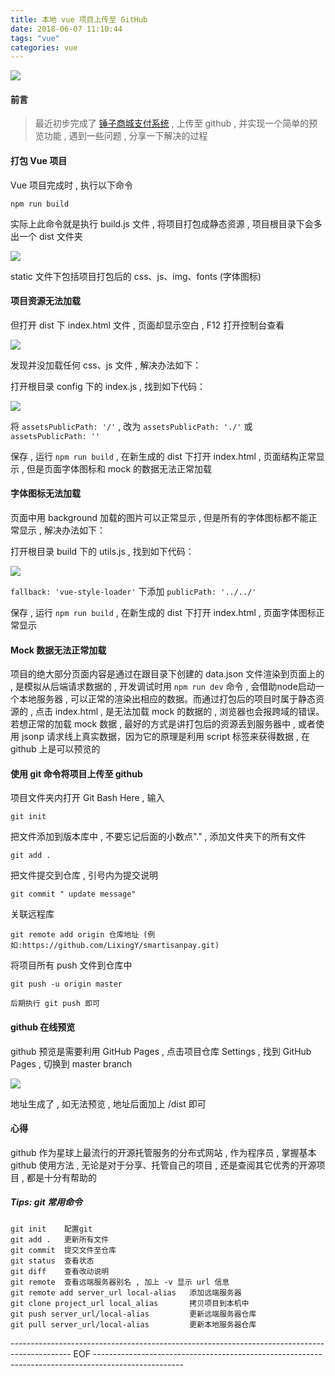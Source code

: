 ```yaml
---
title: 本地 vue 项目上传至 GitHub
date: 2018-06-07 11:10:44
tags: "vue"
categories: vue
---
```


![](https://i.imgur.com/JKLBcX8.png)

<!--more-->

#### 前言

> 最近初步完成了 [锤子商城支付系统](https://github.com/LixingY/smartisanpay) , 上传至 github , 并实现一个简单的预览功能 , 遇到一些问题 , 分享一下解决的过程

#### 打包 Vue 项目

Vue 项目完成时 , 执行以下命令

	npm run build 

实际上此命令就是执行 build.js 文件 , 将项目打包成静态资源 , 项目根目录下会多出一个 dist 文件夹

![](https://i.imgur.com/MQQBLwf.png)

static 文件下包括项目打包后的 css、js、img、fonts (字体图标)

#### 项目资源无法加载

但打开 dist 下 index.html 文件 , 页面却显示空白 , F12 打开控制台查看

![](https://i.imgur.com/0jPJ5U6.png)

发现并没加载任何 css、js 文件 , 解决办法如下：

打开根目录 config 下的 index.js , 找到如下代码：

![](https://i.imgur.com/SKiACMq.png)

将 `assetsPublicPath: '/'` , 改为 `assetsPublicPath: './'` 或 `assetsPublicPath: ''`

保存 , 运行 ` npm run build ` , 在新生成的 dist 下打开 index.html , 页面结构正常显示 , 但是页面字体图标和 mock 的数据无法正常加载

#### 字体图标无法加载

页面中用 background 加载的图片可以正常显示 , 但是所有的字体图标都不能正常显示 , 解决办法如下：

打开根目录 build 下的 utils.js , 找到如下代码：

![](https://i.imgur.com/Bm09B30.png)

`fallback: 'vue-style-loader'` 下添加 `publicPath: '../../'`

保存 , 运行 ` npm run build ` , 在新生成的 dist 下打开 index.html , 页面字体图标正常显示

#### Mock 数据无法正常加载

项目的绝大部分页面内容是通过在跟目录下创建的 data.json 文件渲染到页面上的 , 是模拟从后端请求数据的 , 开发调试时用 `npm run dev` 命令 , 会借助node启动一个本地服务器 , 可以正常的渲染出相应的数据。而通过打包后的项目时属于静态资源的 , 点击 index.html , 是无法加载 mock 的数据的 , 浏览器也会报跨域的错误。若想正常的加载 mock 数据 , 最好的方式是讲打包后的资源丢到服务器中 , 或者使用 jsonp 请求线上真实数据，因为它的原理是利用 script 标签来获得数据 , 在github 上是可以预览的

#### 使用 git 命令将项目上传至 github

项目文件夹内打开 Git Bash Here , 输入

	git init

把文件添加到版本库中 , 不要忘记后面的小数点"." , 添加文件夹下的所有文件

	git add .

把文件提交到仓库 , 引号内为提交说明

	git commit " update message"

关联远程库
	
	git remote add origin 仓库地址 (例如:https://github.com/LixingY/smartisanpay.git)

将项目所有 push 文件到仓库中
	
	git push -u origin master

	后期执行 git push 即可

#### github 在线预览

github 预览是需要利用 GitHub Pages , 点击项目仓库 Settings , 找到 GitHub Pages , 切换到 master branch

![](https://i.imgur.com/WfYhhSy.png)

地址生成了 , 如无法预览 , 地址后面加上 /dist 即可

#### 心得

github 作为星球上最流行的开源托管服务的分布式网站 , 作为程序员 , 掌握基本 github 使用方法 , 无论是对于分享、托管自己的项目 , 还是查阅其它优秀的开源项目 , 都是十分有帮助的

##### Tips: git 常用命令

	git init 	配置git
	git add .	更新所有文件
	git commit	提交文件至仓库
	git status	查看状态
	git diff	查看改动说明
	git remote	查看远端服务器别名 , 加上 -v 显示 url 信息
	git remote add server_url local-alias	添加远端服务器
	git clone project_url local_alias		拷贝项目到本机中
	git push server_url/local-alias			更新远端服务器仓库
	git pull server_url/local-alias			更新本地服务器仓库

--------------------------------------------------------------------------------------------- EOF ----------------------------------------------------------------------------------------------------